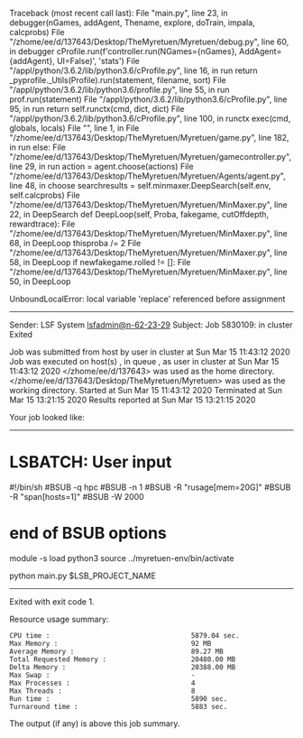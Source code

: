 Traceback (most recent call last):
  File "main.py", line 23, in <module>
    debugger(nGames, addAgent, Thename, explore, doTrain, impala, calcprobs)
  File "/zhome/ee/d/137643/Desktop/TheMyretuen/Myretuen/debug.py", line 60, in debugger
    cProfile.run(f'controller.run(NGames={nGames}, AddAgent={addAgent}, UI=False)', 'stats')
  File "/appl/python/3.6.2/lib/python3.6/cProfile.py", line 16, in run
    return _pyprofile._Utils(Profile).run(statement, filename, sort)
  File "/appl/python/3.6.2/lib/python3.6/profile.py", line 55, in run
    prof.run(statement)
  File "/appl/python/3.6.2/lib/python3.6/cProfile.py", line 95, in run
    return self.runctx(cmd, dict, dict)
  File "/appl/python/3.6.2/lib/python3.6/cProfile.py", line 100, in runctx
    exec(cmd, globals, locals)
  File "<string>", line 1, in <module>
  File "/zhome/ee/d/137643/Desktop/TheMyretuen/Myretuen/game.py", line 182, in run
    else:
  File "/zhome/ee/d/137643/Desktop/TheMyretuen/Myretuen/gamecontroller.py", line 29, in run
    action = agent.choose(actions)
  File "/zhome/ee/d/137643/Desktop/TheMyretuen/Myretuen/Agents/agent.py", line 48, in choose
    searchresults = self.minmaxer.DeepSearch(self.env, self.calcprobs)
  File "/zhome/ee/d/137643/Desktop/TheMyretuen/Myretuen/MinMaxer.py", line 22, in DeepSearch
    def DeepLoop(self, Proba, fakegame, cutOffdepth, rewardtrace):
  File "/zhome/ee/d/137643/Desktop/TheMyretuen/Myretuen/MinMaxer.py", line 68, in DeepLoop
    thisproba /=  2
  File "/zhome/ee/d/137643/Desktop/TheMyretuen/Myretuen/MinMaxer.py", line 58, in DeepLoop
    if newfakegame.rolled != []:
  File "/zhome/ee/d/137643/Desktop/TheMyretuen/Myretuen/MinMaxer.py", line 50, in DeepLoop
    
UnboundLocalError: local variable 'replace' referenced before assignment

------------------------------------------------------------
Sender: LSF System <lsfadmin@n-62-23-29>
Subject: Job 5830109: <NNAgent2MinMax-2-5> in cluster <dcc> Exited

Job <NNAgent2MinMax-2-5> was submitted from host <n-62-27-18> by user <s183905> in cluster <dcc> at Sun Mar 15 11:43:12 2020
Job was executed on host(s) <n-62-23-29>, in queue <hpc>, as user <s183905> in cluster <dcc> at Sun Mar 15 11:43:12 2020
</zhome/ee/d/137643> was used as the home directory.
</zhome/ee/d/137643/Desktop/TheMyretuen/Myretuen> was used as the working directory.
Started at Sun Mar 15 11:43:12 2020
Terminated at Sun Mar 15 13:21:15 2020
Results reported at Sun Mar 15 13:21:15 2020

Your job looked like:

------------------------------------------------------------
# LSBATCH: User input
#!/bin/sh
#BSUB -q hpc
#BSUB -n 1
#BSUB -R "rusage[mem=20G]"
#BSUB -R "span[hosts=1]"
#BSUB -W 2000
# end of BSUB options

module -s load python3
source ../myretuen-env/bin/activate

python main.py $LSB_PROJECT_NAME


------------------------------------------------------------

Exited with exit code 1.

Resource usage summary:

    CPU time :                                   5879.04 sec.
    Max Memory :                                 92 MB
    Average Memory :                             89.27 MB
    Total Requested Memory :                     20480.00 MB
    Delta Memory :                               20388.00 MB
    Max Swap :                                   -
    Max Processes :                              4
    Max Threads :                                8
    Run time :                                   5890 sec.
    Turnaround time :                            5883 sec.

The output (if any) is above this job summary.

